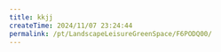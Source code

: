 ```yaml
---
title: kkjj
createTime: 2024/11/07 23:24:44
permalink: /pt/LandscapeLeisureGreenSpace/F6PODQ00/
---
```


